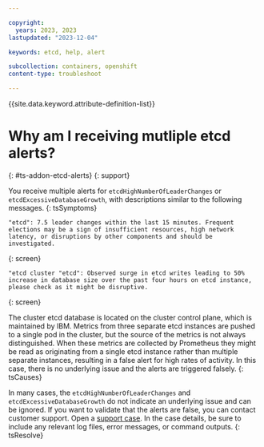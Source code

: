 ```yaml
---

copyright:
  years: 2023, 2023
lastupdated: "2023-12-04"

keywords: etcd, help, alert

subcollection: containers, openshift
content-type: troubleshoot

---
```


{{site.data.keyword.attribute-definition-list}}

# Why am I receiving mutliple etcd alerts?
{: #ts-addon-etcd-alerts}
{: support}

You receive multiple alerts for `etcdHighNumberOfLeaderChanges` or `etcdExcessiveDatabaseGrowth`, with descriptions similar to the following messages.
{: tsSymptoms}

```
"etcd": 7.5 leader changes within the last 15 minutes. Frequent elections may be a sign of insufficient resources, high network latency, or disruptions by other components and should be investigated.
```
{: screen}

```
"etcd cluster "etcd": Observed surge in etcd writes leading to 50% increase in database size over the past four hours on etcd instance, please check as it might be disruptive.
```
{: screen}

The cluster etcd database is located on the cluster control plane, which is maintained by IBM. Metrics from three separate etcd instances are pushed to a single pod in the cluster, but the source of the metrics is not always distinguished. When these metrics are collected by Prometheus they might be read as originating from a single etcd instance rather than multiple separate instances, resulting in a false alert for high rates of activity. In this case, there is no underlying issue and the alerts are triggered falsely. 
{: tsCauses}

In many cases, the `etcdHighNumberOfLeaderChanges` and `etcdExcessiveDatabaseGrowth` do not indicate an underlying issue and can be ignored. If you want to validate that the alerts are false, you can contact customer support. Open a [support case](/docs/get-support?topic=get-support-using-avatar). In the case details, be sure to include any relevant log files, error messages, or command outputs.
{: tsResolve}

